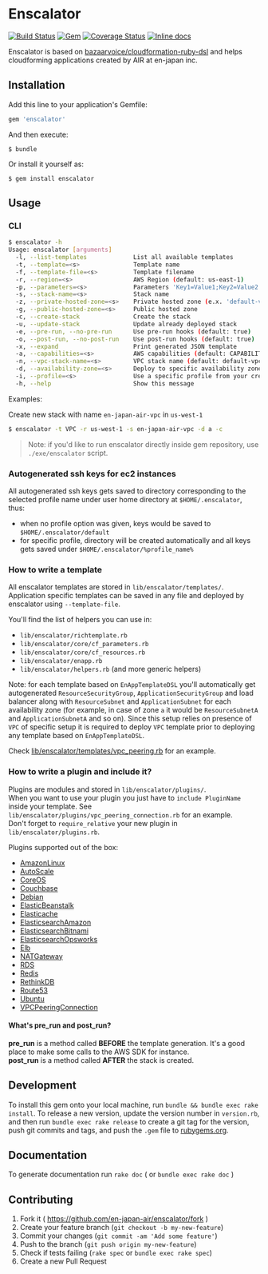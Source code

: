 # Enscalator

[![Build Status](https://travis-ci.org/en-japan-air/enscalator.svg?branch=master)](https://travis-ci.org/en-japan-air/enscalator)
[![Gem](https://img.shields.io/gem/v/enscalator.svg)](https://rubygems.org/gems/enscalator/)
[![Coverage Status](https://coveralls.io/repos/github/en-japan-air/enscalator/badge.svg?branch=master)](https://coveralls.io/github/en-japan-air/enscalator?branch=master)
[![Inline docs](http://inch-ci.org/github/en-japan-air/enscalator.svg?branch=master)](http://inch-ci.org/github/en-japan-air/enscalator)

Enscalator is based on [bazaarvoice/cloudformation-ruby-dsl](https://github.com/bazaarvoice/cloudformation-ruby-dsl) 
and helps cloudforming applications created by AIR at en-japan inc.


## Installation

Add this line to your application's Gemfile:

```ruby
gem 'enscalator'
```

And then execute:

    $ bundle

Or install it yourself as:

    $ gem install enscalator

## Usage

### CLI

```bash
$ enscalator -h
Usage: enscalator [arguments]
  -l, --list-templates             List all available templates
  -t, --template=<s>               Template name
  -f, --template-file=<s>          Template filename
  -r, --region=<s>                 AWS Region (default: us-east-1)
  -p, --parameters=<s>             Parameters 'Key1=Value1;Key2=Value2'
  -s, --stack-name=<s>             Stack name
  -z, --private-hosted-zone=<s>    Private hosted zone (e.x. 'default-vpc.internal')
  -g, --public-hosted-zone=<s>     Public hosted zone
  -c, --create-stack               Create the stack
  -u, --update-stack               Update already deployed stack
  -e, --pre-run, --no-pre-run      Use pre-run hooks (default: true)
  -o, --post-run, --no-post-run    Use post-run hooks (default: true)
  -x, --expand                     Print generated JSON template
  -a, --capabilities=<s>           AWS capabilities (default: CAPABILITY_IAM)
  -n, --vpc-stack-name=<s>         VPC stack name (default: default-vpc)
  -d, --availability-zone=<s>      Deploy to specific availability zone (default: all)
  -i, --profile=<s>                Use a specific profile from your credential file
  -h, --help                       Show this message
```

Examples:

Create new stack with name `en-japan-air-vpc` in `us-west-1`

```bash
$ enscalator -t VPC -r us-west-1 -s en-japan-air-vpc -d a -c
```

> Note: if you'd like to run enscalator directly inside gem repository, use `./exe/enscalator` script.

### Autogenerated ssh keys for ec2 instances 

All autogenerated ssh keys gets saved to directory corresponding to the selected profile name under user home 
directory at `$HOME/.enscalator`, thus:

* when no profile option was given, keys would be saved to `$HOME/.enscalator/default`
* for specific profile, directory will be created automatically and all keys gets saved under `$HOME/.enscalator/%profile_name%`

### How to write a template

All enscalator templates are stored in `lib/enscalator/templates/`.
Application specific templates can be saved in any file and deployed by enscalator using `--template-file`.

You'll find the list of helpers you can use in:

* `lib/enscalator/richtemplate.rb`
* `lib/enscalator/core/cf_parameters.rb`
* `lib/enscalator/core/cf_resources.rb`
* `lib/enscalator/enapp.rb`
* `lib/enscalator/helpers.rb` (and more generic helpers)

Note: for each template based on `EnAppTemplateDSL` you'll automatically get autogenerated 
`ResourceSecurityGroup`, `ApplicationSecurityGroup` and load balancer along with `ResourceSubnet` and `ApplicationSubnet` 
for each availability zone (for example, in case of zone `a` it would be `ResourceSubnetA` and `ApplicationSubnetA` and so on).
Since this setup relies on presence of `VPC` of specific setup it is required to deploy `VPC` template prior to
deploying any template based on `EnAppTemplateDSL`.

Check [lib/enscalator/templates/vpc_peering.rb](lib/enscalator/templates/vpc_peering.rb) for an example.


### How to write a plugin and include it?

Plugins are modules and stored in `lib/enscalator/plugins/`.  
When you want to use your plugin you just have to `include PluginName` inside your template.
See `lib/enscalator/plugins/vpc_peering_connection.rb` for an example.  
Don't forget to `require_relative` your new plugin in `lib/enscalator/plugins.rb`.

Plugins supported out of the box:

* [AmazonLinux](lib/enscalator/plugins/amazon_linux.rb)
* [AutoScale](lib/enscalator/plugins/auto_scale.rb)
* [CoreOS](lib/enscalator/plugins/core_os.rb)
* [Couchbase](lib/enscalator/plugins/couchbase.rb)
* [Debian](lib/enscalator/plugins/debian.rb)
* [ElasticBeanstalk](lib/enscalator/plugins/elastic_beanstalk.rb)
* [Elasticache](lib/enscalator/plugins/elasticache.rb)
* [ElasticsearchAmazon](lib/enscalator/plugins/elasticsearch_amazon.rb)
* [ElasticsearchBitnami](lib/enscalator/plugins/elasticsearch_bitnami.rb)
* [ElasticsearchOpsworks](lib/enscalator/plugins/elasticsearch_opsworks.rb)
* [Elb](lib/enscalator/plugins/elb.rb)
* [NATGateway](lib/enscalator/plugins/nat_gateway.rb)
* [RDS](lib/enscalator/plugins/rds.rb)
* [Redis](lib/enscalator/plugins/redis.rb)
* [RethinkDB](lib/enscalator/plugins/rethink_db.rb)
* [Route53](lib/enscalator/plugins/route53.rb)
* [Ubuntu](lib/enscalator/plugins/ubuntu.rb)
* [VPCPeeringConnection](lib/enscalator/plugins/vpc_peering_connection.rb)


#### What's pre_run and post_run?

**pre_run** is a method called **BEFORE** the template generation. It's a good place to make some calls to the AWS SDK for instance.  
**post_run** is a method called **AFTER** the stack is created.


## Development

To install this gem onto your local machine, run `bundle && bundle exec rake install`.
To release a new version, update the version number in `version.rb`, and then run `bundle exec rake release` 
to create a git tag for the version, push git commits and tags, and push the `.gem` file to [rubygems.org](https://rubygems.org).


## Documentation

To generate documentation run `rake doc` ( or `bundle exec rake doc` )


## Contributing

1. Fork it ( https://github.com/en-japan-air/enscalator/fork )
2. Create your feature branch (`git checkout -b my-new-feature`)
3. Commit your changes (`git commit -am 'Add some feature'`)
4. Push to the branch (`git push origin my-new-feature`)
5. Check if tests failing (`rake spec` or `bundle exec rake spec`)
6. Create a new Pull Request
